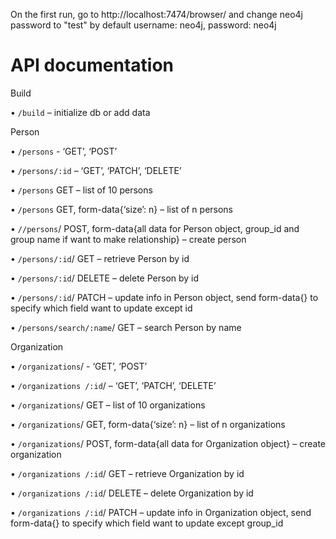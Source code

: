 On the first run, go to http://localhost:7474/browser/ and change neo4j password to "test"
by default username: neo4j, password: neo4j

# API documentation 

Build

•	```/build``` – initialize db or add data

Person

•	```/persons``` - ‘GET’, ‘POST’

•	```/persons/:id``` – ‘GET’, ‘PATCH’, ‘DELETE’

•	```/persons``` GET – list of 10 persons

•	```/persons``` GET, form-data{‘size’: n} – list of n persons

•	```//persons```/ POST, form-data{all data for Person object, group_id and group name if want to make relationship} – create person

•	```/persons/:id```/ GET – retrieve Person by id

•	```/persons/:id```/ DELETE – delete Person by id

•	```/persons/:id```/ PATCH – update info in Person object, send form-data{} to specify which field want to update except id

•	```/persons/search/:name```/ GET – search Person by name

Organization

•	```/organizations```/ - ‘GET’, ‘POST’

•	```/organizations /:id```/ – ‘GET’, ‘PATCH’, ‘DELETE’

•	```/organizations```/ GET – list of 10 organizations

•	```/organizations```/ GET, form-data{‘size’: n} – list of n organizations

•	```/organizations```/ POST, form-data{all data for Organization object} – create organization

•	```/organizations /:id```/ GET – retrieve Organization by id

•	```/organizations /:id```/ DELETE – delete Organization by id

•	```/organizations /:id```/ PATCH – update info in Organization object, send form-data{} to specify which field want to update except group_id

